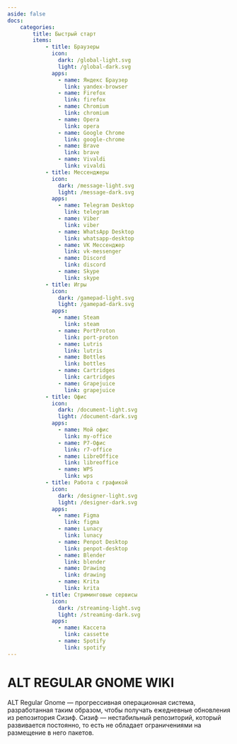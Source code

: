 ```yaml
---
aside: false
docs:
    categories:
        title: Быстрый старт
        items:
            - title: Браузеры
              icon:
                dark: /global-light.svg
                light: /global-dark.svg 
              apps:
                - name: Яндекс Браузер
                  link: yandex-browser
                - name: Firefox
                  link: firefox
                - name: Chromium
                  link: chromium
                - name: Opera
                  link: opera
                - name: Google Chrome
                  link: google-chrome
                - name: Brave
                  link: brave
                - name: Vivaldi
                  link: vivaldi
            - title: Мессенджеры
              icon:
                dark: /message-light.svg
                light: /message-dark.svg 
              apps: 
                - name: Telegram Desktop
                  link: telegram
                - name: Viber
                  link: viber
                - name: WhatsApp Desktop 
                  link: whatsapp-desktop
                - name: VK Мессенджер
                  link: vk-messenger
                - name: Discord
                  link: discord
                - name: Skype
                  link: skype
            - title: Игры
              icon:
                dark: /gamepad-light.svg
                light: /gamepad-dark.svg 
              apps: 
                - name: Steam
                  link: steam
                - name: PortProton
                  link: port-proton
                - name: Lutris
                  link: lutris
                - name: Bottles
                  link: bottles
                - name: Сartridges
                  link: cartridges
                - name: Grapejuice
                  link: grapejuice
            - title: Офис
              icon:
                dark: /document-light.svg
                light: /document-dark.svg 
              apps:
                - name: Мой офис
                  link: my-office
                - name: Р7-Офис
                  link: r7-office
                - name: LibreOffice
                  link: libreoffice
                - name: WPS
                  link: wps
            - title: Работа с графикой
              icon:
                dark: /designer-light.svg
                light: /designer-dark.svg 
              apps: 
                - name: Figma
                  link: figma
                - name: Lunacy
                  link: lunacy
                - name: Penpot Desktop
                  link: penpot-desktop
                - name: Blender
                  link: blender
                - name: Drawing
                  link: drawing
                - name: Krita
                  link: krita
            - title: Стриминговые сервисы
              icon:
                dark: /streaming-light.svg
                light: /streaming-dark.svg 
              apps: 
                - name: Kассета
                  link: cassette
                - name: Spotify
                  link: spotify
---
```


# ALT REGULAR GNOME WIKI

ALT Regular Gnome — прогрессивная операционная система, разработанная таким образом, чтобы получать ежедневные обновления из репозитория Сизиф. Сизиф — нестабильный репозиторий, который развивается постоянно, то есть не обладает ограничениями на размещение в него пакетов.

<AGWCategories />

